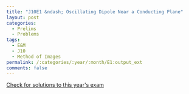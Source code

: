 ```yaml
---
title: "J10E1 &ndash; Oscillating Dipole Near a Conducting Plane"
layout: post
categories:
  - Prelims
  - Problems
tags:
  - E&M
  - J10
  - Method of Images
permalink: /:categories/:year/:month/E1:output_ext
comments: false
---
```

<object data="2010J1E.pdf" type="application/pdf" width="100%" height="500"></object>
<div class="message"><a href='https://princetonprelim.com/prelim/24/'>Check for solutions to this year's exam</a></div>